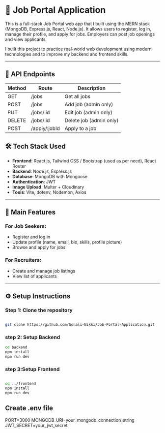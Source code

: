 # 📘 Job Portal Application

This is a full-stack Job Portal web app that I built using the MERN stack (MongoDB, Express.js, React, Node.js). It allows users to register, log in, manage their profile, and apply for jobs. Employers can post job openings and view applicants.

I built this project to practice real-world web development using modern technologies and to improve my backend and frontend skills.

---

## 🔗 API Endpoints

| Method | Route               | Description                |
|--------|---------------------|----------------------------|
| GET    | /jobs               | Get all jobs               |
| POST   | /jobs               | Add job (admin only)       |
| PUT    | /jobs/:id           | Edit job (admin only)      |
| DELETE | /jobs/:id           | Delete job (admin only)    |
| POST   | /apply/:jobId       | Apply to a job             |


## 🛠️ Tech Stack Used

- **Frontend**: React.js, Tailwind CSS / Bootstrap (used as per need), React Router
- **Backend**: Node.js, Express.js
- **Database**: MongoDB with Mongoose
- **Authentication**: JWT
- **Image Upload**: Multer + Cloudinary
- **Tools**: Vite, dotenv, Nodemon, Axios

---

## 🚀 Main Features

### For Job Seekers:
- Register and log in
- Update profile (name, email, bio, skills, profile picture)
- Browse and apply for jobs

### For Recruiters:
- Create and manage job listings
- View list of applicants

---

## ⚙️ Setup Instructions

### Step 1: Clone the repository

```bash

git clone https://github.com/Sonali-Nikki/Job-Portal-Application.git

``` 
### step 2: Setup Backend

```bash
cd backend
npm install
npm run dev

```
### step 3:Setup Frontend

```bash

cd ../frontend
npm install
npm run dev

```
## Create .env file

PORT=3000
MONGODB_URI=your_mongodb_connection_string
JWT_SECRET=your_jwt_secret

